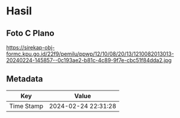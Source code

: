 # Hasil

## Foto C Plano

https://sirekap-obj-formc.kpu.go.id/22f9/pemilu/ppwp/12/10/08/20/13/1210082013013-20240224-145857--0c193ae2-b81c-4c89-9f7e-cbc51f84dda2.jpg


## Metadata

| Key        | Value               |
| ---------- | ------------------- |
| Time Stamp | 2024-02-24 22:31:28 |




